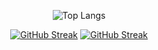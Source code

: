 <div align="center">

![Top Langs](https://github-readme-stats.vercel.app/api/top-langs/?username=Hasnaaaae&langs_count=12)
</div>
<div align="center">

[![GitHub Streak](https://streak-stats.demolab.com?user=Hasnaaaae&theme=radical)](https://git.io/streak-stats)
<a href="https://git.io/streak-stats"><img src="https://streak-stats.demolab.com?user=Hasnaaaae&theme=radical" alt="GitHub Streak" /></a> 
</div>
